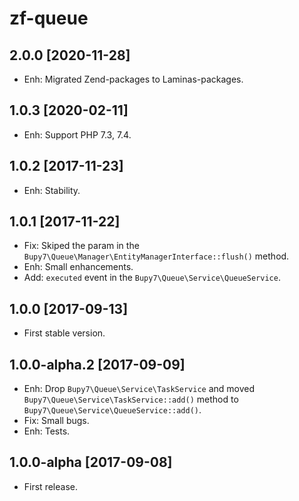 zf-queue
========

2.0.0 [2020-11-28]
------------------

- Enh: Migrated Zend-packages to Laminas-packages.

1.0.3 [2020-02-11]
------------------

- Enh: Support PHP 7.3, 7.4.

1.0.2 [2017-11-23]
------------------

- Enh: Stability.

1.0.1 [2017-11-22]
------------------

- Fix: Skiped the param in the `Bupy7\Queue\Manager\EntityManagerInterface::flush()` method.
- Enh: Small enhancements.
- Add: `executed` event in the `Bupy7\Queue\Service\QueueService`. 

1.0.0 [2017-09-13]
------------------

- First stable version.

1.0.0-alpha.2 [2017-09-09]
--------------------------

- Enh: Drop `Bupy7\Queue\Service\TaskService` and
moved `Bupy7\Queue\Service\TaskService::add()` method
to `Bupy7\Queue\Service\QueueService::add()`.
- Fix: Small bugs.
- Enh: Tests.

1.0.0-alpha [2017-09-08]
------------------------

- First release.
